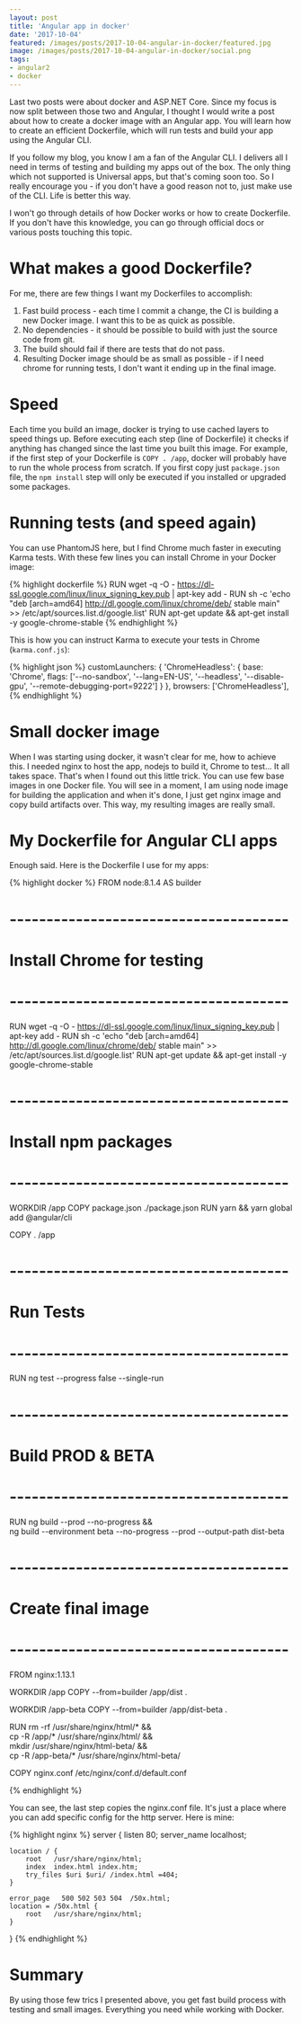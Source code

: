 ```yaml
---
layout: post
title: 'Angular app in docker'
date: '2017-10-04'
featured: /images/posts/2017-10-04-angular-in-docker/featured.jpg
image: /images/posts/2017-10-04-angular-in-docker/social.png
tags: 
- angular2
- docker
---
```

Last two posts were about docker and ASP.NET Core. Since my focus is now split between those two and Angular, I thought I would write a post about how to create a docker image with an Angular app. You will learn how to create an efficient Dockerfile, which will run tests and build your app using the Angular CLI. 

If you follow my blog, you know I am a fan of the Angular CLI. I delivers all I need in terms of testing and building my apps out of the box. The only thing which not supported is Universal apps, but that's coming soon too. So I really encourage you - if you don't have a good reason not to, just make use of the CLI. Life is better this way. 

I won't go through details of how Docker works or how to create Dockerfile. If you don't have this knowledge, you can go through official docs or various posts touching this topic. 

# What makes a good Dockerfile?
For me, there are few things I want my Dockerfiles to accomplish: 
 1. Fast build process - each time I commit a change, the CI is building a new Docker image. I want this to be as quick as possible. 
 1. No dependencies - it should be possible to build with just the source code from git. 
 1. The build should fail if there are tests that do not pass.
 1. Resulting Docker image should be as small as possible - if I need chrome for running tests, I don't want it ending up in the final image.  

 # Speed 
 Each time you build an image, docker is trying to use cached layers to speed things up. Before executing each step (line of Dockerfile) it checks if anything has changed since the last time you built this image. For example, if the first step of your Dockerfile is `COPY . /app`, docker will probably have to run the whole process from scratch. If you first copy just `package.json` file, the `npm install` step will only be executed if you installed or upgraded some packages. 

# Running tests (and speed again)
You can use PhantomJS here, but I find Chrome much faster in executing Karma tests. With these few lines you can install Chrome in your Docker image: 

{% highlight dockerfile %}
RUN wget -q -O - https://dl-ssl.google.com/linux/linux_signing_key.pub | apt-key add -
RUN sh -c 'echo "deb [arch=amd64] http://dl.google.com/linux/chrome/deb/ stable main" >> /etc/apt/sources.list.d/google.list'
RUN apt-get update && apt-get install -y google-chrome-stable
{% endhighlight %}

This is how you can instruct Karma to execute your tests in Chrome (`karma.conf.js`): 

{% highlight json %}
    customLaunchers: {
      'ChromeHeadless': { base: 'Chrome', flags: ['--no-sandbox', '--lang=EN-US', '--headless', '--disable-gpu', '--remote-debugging-port=9222'] }
    },
    browsers: ['ChromeHeadless'],
{% endhighlight %}

# Small docker image 
When I was starting using docker, it wasn't clear for me, how to achieve this. I needed nginx to host the app, nodejs to build it, Chrome to test... It all takes space. That's when I found out this little trick. You can use few base images in one Docker file. You will see in a moment, I am using node image for building the application and when it's done, I just get nginx image and copy build artifacts over. This way, my resulting images are really small. 

# My Dockerfile for Angular CLI apps
Enough said. Here is the Dockerfile I use for my apps: 

{% highlight docker %}
FROM node:8.1.4 AS builder

# --------------------------------------
# Install Chrome for testing
# --------------------------------------
RUN wget -q -O - https://dl-ssl.google.com/linux/linux_signing_key.pub | apt-key add -
RUN sh -c 'echo "deb [arch=amd64] http://dl.google.com/linux/chrome/deb/ stable main" >> /etc/apt/sources.list.d/google.list'
RUN apt-get update && apt-get install -y google-chrome-stable

# --------------------------------------
# Install npm packages
# --------------------------------------

WORKDIR /app
COPY package.json ./package.json
RUN yarn && yarn global add @angular/cli

COPY . /app

# --------------------------------------
# Run Tests
# --------------------------------------
RUN ng test --progress false --single-run

# --------------------------------------
# Build PROD & BETA
# --------------------------------------
RUN ng build --prod --no-progress && \
    ng build --environment beta  --no-progress --prod --output-path dist-beta

# --------------------------------------
# Create final image
# --------------------------------------
FROM nginx:1.13.1

WORKDIR /app
COPY --from=builder /app/dist .

WORKDIR /app-beta
COPY --from=builder /app/dist-beta .

RUN  rm -rf /usr/share/nginx/html/* && \
	 cp -R /app/* /usr/share/nginx/html/  && \
	 mkdir /usr/share/nginx/html-beta/  && \
	 cp -R /app-beta/* /usr/share/nginx/html-beta/

COPY nginx.conf /etc/nginx/conf.d/default.conf

{% endhighlight %}

You can see, the last step copies the nginx.conf file. It's just a place where you can add specific config for the http server. Here is mine: 

{% highlight nginx %}
server {
    listen       80;
    server_name  localhost;

    location / {
        root   /usr/share/nginx/html;
        index  index.html index.htm;
        try_files $uri $uri/ /index.html =404;
    }

    error_page   500 502 503 504  /50x.html;
    location = /50x.html {
        root   /usr/share/nginx/html;
    }
}
{% endhighlight %}

# Summary
By using those few trics I presented above, you get fast build process with testing and small images. Everything you need while working with Docker. 